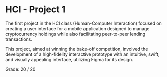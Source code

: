 # HCI - Project 1

The first project in the HCI class (Human-Computer Interaction) focused on creating a user interface for a mobile application designed to manage cryptocurrency holdings while also facilitating peer-to-peer lending transactions.

This project, aimed at winning the bake-off competition, involved the development of a high-fidelity interactive prototype with an intuitive, swift, and visually appealing interface, utilizing Figma for its design.

Grade: 20 / 20